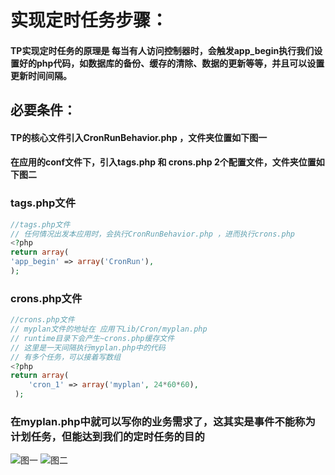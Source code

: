 # 实现定时任务步骤：

#### TP实现定时任务的原理是 每当有人访问控制器时，会触发app_begin执行我们设置好的php代码，如数据库的备份、缓存的清除、数据的更新等等，并且可以设置更新时间间隔。


##  必要条件：
#### TP的核心文件引入CronRunBehavior.php ，文件夹位置如下图一

#### 在应用的conf文件下，引入tags.php 和 crons.php 2个配置文件，文件夹位置如下图二

### tags.php文件
 ```` php
//tags.php文件
// 任何情况出发本应用时，会执行CronRunBehavior.php ，进而执行crons.php
<?php
return array(
'app_begin' => array('CronRun'),
);
````

### crons.php文件
````php
//crons.php文件
// myplan文件的地址在 应用下Lib/Cron/myplan.php
// runtime目录下会产生~crons.php缓存文件
// 这里是一天间隔执行myplan.php中的代码
// 有多个任务，可以接着写数组
<?php
return array(
    'cron_1' => array('myplan', 24*60*60),
 );
````
###  在myplan.php中就可以写你的业务需求了，这其实是事件不能称为计划任务，但能达到我们的定时任务的目的

![图一](http://192.168.1.240/uploads/ranmufei/apps/a80e72906c/lename_2.png)
![图二](http://192.168.1.240/uploads/ranmufei/apps/c12176ce52/lename_3.png)

